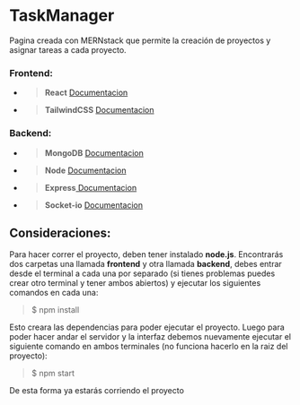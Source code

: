 # TaskManager
Pagina creada con MERNstack que permite la creación de proyectos y asignar tareas a cada proyecto.

### Frontend:
- >**React** <a href="https://es.reactjs.org/docs/getting-started.html"> Documentacion</a>
- >**TailwindCSS** <a href="https://v2.tailwindcss.com/docs"> Documentacion</a> 

### Backend:
- >**MongoDB** <a href="https://www.mongodb.com/docs/"> Documentacion</a>
- >**Node** <a href="https://nodejs.org/es/docs/"> Documentacion</a>
- >**Express**<a href="https://expressjs.com/es/guide/routing.html"> Documentacion</a>
- >**Socket-io** <a href="https://socket.io/docs/v4/"> Documentacion</a>

## Consideraciones:
Para hacer correr el proyecto, deben tener instalado **node.js**. Encontrarás dos carpetas una llamada **frontend** y otra llamada **backend**, debes 
entrar desde el terminal a cada una por separado (si tienes problemas puedes crear otro terminal y tener ambos abiertos) y ejecutar los siguientes comandos 
en cada una:

>$ npm install

Esto creara las dependencias para poder ejecutar el proyecto. Luego para poder hacer andar el servidor y la interfaz debemos nuevamente ejecutar 
el siguiente comando en ambos terminales (no funciona hacerlo en la raiz del proyecto):

>$ npm start

De esta forma ya estarás corriendo el proyecto
